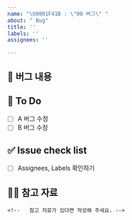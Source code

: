 ```yaml
---
name: "\U0001F41B : \"00 버그\" "
about: " Bug"
title: ''
labels: ''
assignees: ''

---
```


## 🚨 버그 내용
<!-- 버그 내용을 상세히 설명해주세요 -->

## 📝 To Do
- [ ] A 버그 수정
- [ ] B 버그 수정

## ✅ Issue check list
- [ ] Assignees, Labels 확인하기

## 🙋🏻 참고 자료
    <!--   참고 자료가 있다면 작성해 주세요. -->
